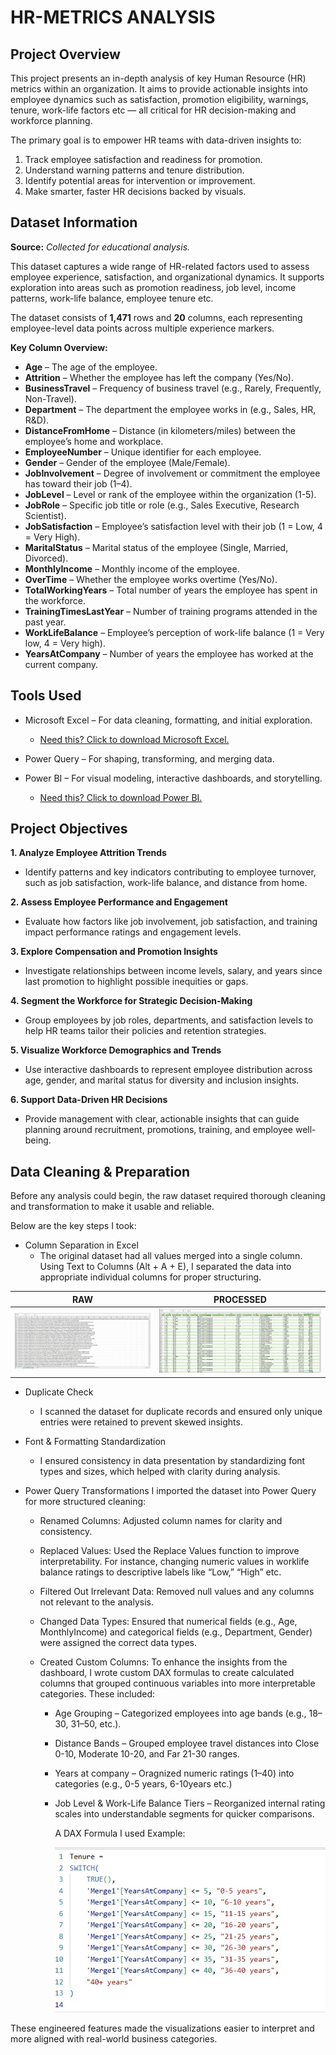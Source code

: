 # HR-METRICS ANALYSIS

## Project Overview

This project presents an in-depth analysis of key Human Resource (HR) metrics within an organization. It aims to provide actionable insights into employee dynamics such as satisfaction, promotion eligibility, warnings, tenure, work-life factors etc — all critical for HR decision-making and workforce planning.

The primary goal is to empower HR teams with data-driven insights to:

1. Track employee satisfaction and readiness for promotion.
2. Understand warning patterns and tenure distribution.
3. Identify potential areas for intervention or improvement.
4. Make smarter, faster HR decisions backed by visuals.

## Dataset Information

**Source:** _Collected for educational analysis._

This dataset captures a wide range of HR-related factors used to assess employee experience, satisfaction, and organizational dynamics. It supports exploration into areas such as promotion readiness, job level, income patterns, work-life balance, employee tenure etc.

The dataset consists of **1,471** rows and **20** columns, each representing employee-level data points across multiple experience markers.

**Key Column Overview:**

- **Age** – The age of the employee.
- **Attrition** – Whether the employee has left the company (Yes/No).
- **BusinessTravel** – Frequency of business travel (e.g., Rarely, Frequently, Non-Travel).
- **Department** – The department the employee works in (e.g., Sales, HR, R&D).
- **DistanceFromHome** – Distance (in kilometers/miles) between the employee’s home and workplace.
- **EmployeeNumber** – Unique identifier for each employee.
- **Gender** – Gender of the employee (Male/Female).
- **JobInvolvement** – Degree of involvement or commitment the employee has toward their job (1–4).
- **JobLevel** – Level or rank of the employee within the organization (1-5).
- **JobRole** – Specific job title or role (e.g., Sales Executive, Research Scientist).
- **JobSatisfaction** – Employee’s satisfaction level with their job (1 = Low, 4 = Very High).
- **MaritalStatus** – Marital status of the employee (Single, Married, Divorced).
- **MonthlyIncome** – Monthly income of the employee.
- **OverTime** – Whether the employee works overtime (Yes/No).
- **TotalWorkingYears** – Total number of years the employee has spent in the workforce.
- **TrainingTimesLastYear** – Number of training programs attended in the past year.
- **WorkLifeBalance** – Employee’s perception of work-life balance (1 = Very low, 4 = Very high).
- **YearsAtCompany** – Number of years the employee has worked at the current company.


## Tools Used

- Microsoft Excel – For data cleaning, formatting, and initial exploration.
  - [Need this? Click to download Microsoft Excel.](https://microsoft.com)

- Power Query – For shaping, transforming, and merging data.

- Power BI – For visual modeling, interactive dashboards, and storytelling.
  - [Need this? Click to download Power BI.](https://www.microsoft.com/en-us/power-platform/products/power-bi/downloads)

## Project Objectives
**1. Analyze Employee Attrition Trends**
  - Identify patterns and key indicators contributing to employee turnover, such as job satisfaction, work-life balance, and distance from home.

**2. Assess Employee Performance and Engagement**
  - Evaluate how factors like job involvement, job satisfaction, and training impact performance ratings and engagement levels.

**3. Explore Compensation and Promotion Insights**
  - Investigate relationships between income levels, salary, and years since last promotion to highlight possible inequities or gaps.

**4. Segment the Workforce for Strategic Decision-Making**
  - Group employees by job roles, departments, and satisfaction levels to help HR teams tailor their policies and retention strategies.

**5. Visualize Workforce Demographics and Trends**
  - Use interactive dashboards to represent employee distribution across age, gender, and marital status for diversity and inclusion insights.

**6. Support Data-Driven HR Decisions**
  - Provide management with clear, actionable insights that can guide planning around recruitment, promotions, training, and employee well-being.

## Data Cleaning & Preparation

Before any analysis could begin, the raw dataset required thorough cleaning and transformation to make it usable and reliable. 

Below are the key steps I took:

- Column Separation in Excel
  - The original dataset had all values merged into a single column. Using Text to Columns (Alt + A + E), I separated the data into appropriate individual columns for proper structuring.

RAW                                                                                 |  PROCESSED          
:---------------------------------------------------------------------------------: | :---------------------------------------------------------------------------------------:
 ![](RawData.jpg)                                                                   |   ![](Separated.jpg)

- Duplicate Check
  - I scanned the dataset for duplicate records and ensured only unique entries were retained to prevent skewed insights.

- Font & Formatting Standardization
  - I ensured consistency in data presentation by standardizing font types and sizes, which helped with clarity during analysis.

- Power Query Transformations
I imported the dataset into Power Query for more structured cleaning:

  - Renamed Columns: Adjusted column names for clarity and consistency.
    
  - Replaced Values: Used the Replace Values function to improve interpretability. For instance, changing numeric values in worklife balance ratings to descriptive labels like “Low,” “High” etc.
    
  - Filtered Out Irrelevant Data: Removed null values and any columns not relevant to the analysis.
    
  - Changed Data Types: Ensured that numerical fields (e.g., Age, MonthlyIncome) and categorical fields (e.g., Department, Gender) were assigned the correct data types.
    
  - Created Custom Columns:
    To enhance the insights from the dashboard, I wrote custom DAX formulas to create calculated columns that grouped continuous variables into more interpretable categories. These included:
    
      - Age Grouping – Categorized employees into age bands (e.g., 18–30, 31–50, etc.).
        
      - Distance Bands – Grouped employee travel distances into Close 0-10, Moderate 10-20, and Far 21-30 ranges.
        
      - Years at company – Oragnized numeric ratings (1–40) into categories (e.g., 0-5 years, 6-10years etc.)
        
      - Job Level & Work-Life Balance Tiers – Reorganized internal rating scales into understandable segments for quicker comparisons.
      
        A DAX Formula I used Example:

        ![](Dax.jpg)

These engineered features made the visualizations easier to interpret and more aligned with real-world business categories.


